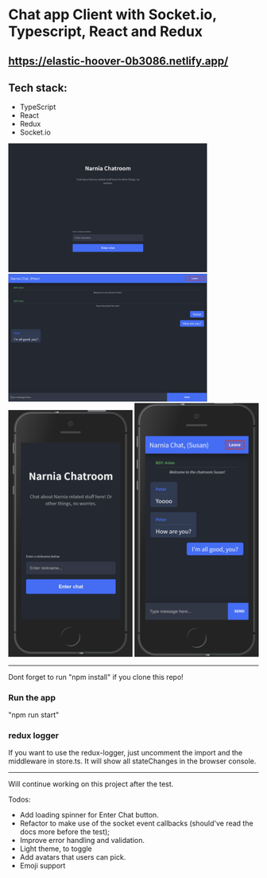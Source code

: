 # Chat app Client with Socket.io, Typescript, React and Redux
 ## https://elastic-hoover-0b3086.netlify.app/

 ## Tech stack:
 * TypeScript
 * React
 * Redux
 * Socket.io


<img src="public/img/narniaChatD1.png" width="400" title="mobile landing page">

<img src="public/img/narniaChatD2.png" width="400" title="mobile landing page">

<img src="public/img/narniaChatM1.png" width="250" title="mobile landing page">

<img src="public/img/narniaChatM2.png" width="250" title="mobile landing page">

_____________________________________________________________________________
Dont forget to run "npm install" if you clone this repo! 

### Run the app
"npm run start"


### redux logger
If you want to use the redux-logger, just uncomment the import and the middleware in store.ts. 
It will show all stateChanges in the browser console. 

___________________________________________________________________

Will continue working on this project after the test.

Todos:
* Add loading spinner for Enter Chat button. 
* Refactor to make use of the socket event callbacks (should've read the docs more before the test); 
* Improve error handling and validation. 
* Light theme, to toggle
* Add avatars that users can pick. 
* Emoji support


